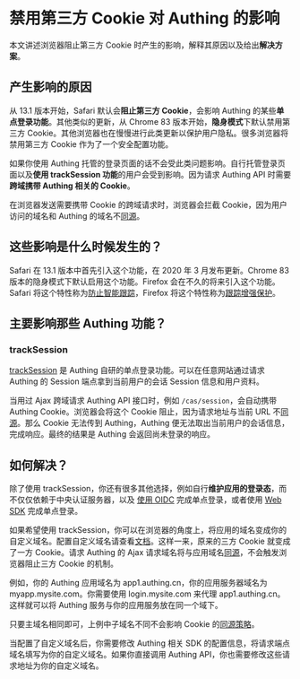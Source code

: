 # 禁用第三方 Cookie 对 Authing 的影响

<LastUpdated/>

本文讲述浏览器阻止第三方 Cookie 时产生的影响，解释其原因以及给出**解决方案**。

## 产生影响的原因

从 13.1 版本开始，Safari 默认会**阻止第三方 Cookie**，会影响 Authing 的某些**单点登录功能**。其他类似的更新，从 Chrome 83 版本开始，**隐身模式**下默认禁用第三方 Cookie。其他浏览器也在慢慢进行此类更新以保护用户隐私。很多浏览器将禁用第三方 Cookie 作为了一个安全配置功能。

如果你使用 Authing 托管的登录页面的话不会受此类问题影响。自行托管登录页面以及**使用 trackSession 功能**的用户会受到影响。因为请求 Authing API 时需要**跨域携带 Authing 相关的 Cookie**。

在浏览器发送需要携带 Cookie 的跨域请求时，浏览器会拦截 Cookie，因为用户访问的域名和 Authing 的域名不[同源](http://www.ruanyifeng.com/blog/2016/04/same-origin-policy.html)。


## 这些影响是什么时候发生的？

Safari 在 13.1 版本中首先引入这个功能，在 2020 年 3 月发布更新。Chrome 83 版本的隐身模式下默认启用这个功能。Firefox 会在不久的将来引入这个功能。Safari 将这个特性称为[防止智能跟踪](https://webkit.org/blog/7675/intelligent-tracking-prevention/)，Firefox 将这个特性称为[跟踪增强保护](https://blog.mozilla.org/firefox/tracking-protection-study/#:~:text=Enhanced%20Tracking%20Protection%20is%20part,blocking%20requests%20to%20tracking%20domains.)。

## 主要影响那些 Authing 功能？

### trackSession

[trackSession](/reference/sdk-for-sso.md#tracksession) 是 Authing 自研的单点登录功能。可以在任意网站通过请求 Authing 的 Session 端点拿到当前用户的会话 Session 信息和用户资料。

当用过 Ajax 跨域请求 Authing API 接口时，例如 `/cas/session`，会自动携带 Authing Cookie。浏览器会将这个 Cookie 阻止，因为请求地址与当前 URL 不[同源](http://www.ruanyifeng.com/blog/2016/04/same-origin-policy.html)。那么 Cookie 无法传到 Authing，Authing 便无法取出当前用户的会话信息，完成响应。最终的结果是 Authing 会返回尚未登录的响应。

## 如何解决？

除了使用 trackSession，你还有很多其他选择，例如自行**维护应用的登录态**，而不仅仅依赖于中央认证服务器，以及 [使用 OIDC](/guides/federation/oidc.md) 完成单点登录，或者使用 [Web SDK](https://docs.authing.cn/v3/reference/sdk/web/) 完成单点登录。

如果希望使用 trackSession，你可以在浏览器的角度上，将应用的域名变成你的自定义域名。配置自定义域名请查看[文档](/guides/deployment/custom-domain.md)。这样一来，原来的三方 Cookie 就变成了一方 Cookie。请求 Authing 的 Ajax 请求域名将与应用域名[同源](http://www.ruanyifeng.com/blog/2016/04/same-origin-policy.html)，不会触发浏览器阻止三方 Cookie 的机制。

例如，你的 Authing 应用域名为 app1.authing.cn，你的应用服务器域名为 myapp.mysite.com。你需要使用 login.mysite.com 来代理 app1.authing.cn。这样就可以将 Authing 服务与你的应用服务放在同一个域下。

只要主域名相同即可，上例中子域名不同不会影响 Cookie 的[同源策略](http://www.ruanyifeng.com/blog/2016/04/same-origin-policy.html)。

当配置了自定义域名后，你需要修改 Authing 相关 SDK 的配置信息，将请求端点域名填写为你的自定义域名。如果你直接调用 Authing API，你也需要修改这些请求地址为你的自定义域名。
